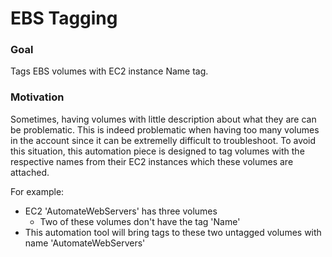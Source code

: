 # EBS Tagging

### Goal
Tags EBS volumes with EC2 instance Name tag.

### Motivation

Sometimes, having volumes with little description about what they are can be problematic. This is indeed problematic when having too many volumes in the account since it can be extremelly difficult to troubleshoot. To avoid this situation, this automation piece is designed to tag volumes with the respective names from their EC2 instances which these volumes are attached.

For example:
- EC2 'AutomateWebServers' has three volumes
  - Two of these volumes don't have the tag 'Name'
- This automation tool will bring tags to these two untagged volumes with name 'AutomateWebServers'